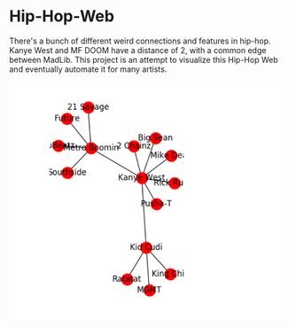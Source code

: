# Hip-Hop-Web
There's a bunch of different weird connections and features in hip-hop.  Kanye West and MF DOOM have a distance of 2, with a common edge between MadLib.  This project is an attempt to visualize this Hip-Hop Web and eventually automate it for many artists.

![Test Graph with Kanye West Root](https://github.com/Jiafi/Hip-Hop-Web/blob/master/graph%20test.png?raw=true)
